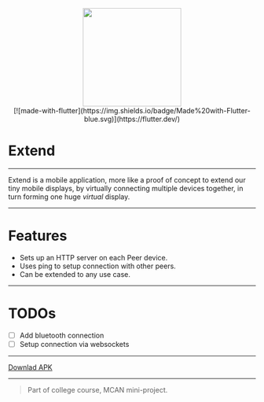 <div align="center">
    <img src="https://i.imgur.com/4hSLkAQ.png" width=200px/>
</div>

<div align="center">
    [![made-with-flutter](https://img.shields.io/badge/Made%20with-Flutter-blue.svg)](https://flutter.dev/)
</div>

# Extend
---
Extend is a mobile application, more like a proof of concept to extend our tiny mobile displays, by virtually connecting multiple devices together, in turn forming one huge _virtual_ display.

---
# Features
- Sets up an HTTP server on each Peer device.
- Uses ping to setup connection with other peers.
- Can be extended to any use case.

---
# TODOs
- [ ] Add bluetooth connection
- [ ] Setup connection via websockets

---
[Downlad APK](https://drive.google.com/file/d/1jWAuIxsWRdXznS0lqbEKBtUujYF1hnoQ/view?usp=sharing)

---
> Part of college course, MCAN mini-project.
